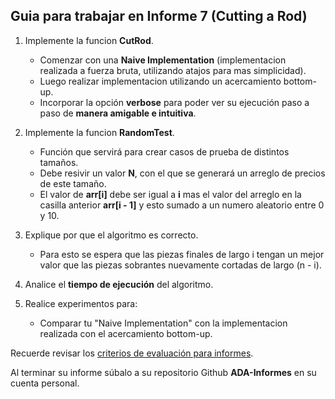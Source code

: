 ## Guia para trabajar en Informe 7 (Cutting a Rod)
1. Implemente la funcion **CutRod**.
    - Comenzar con una **Naive Implementation** (implementacion realizada a fuerza bruta, utilizando atajos para mas simplicidad).
    - Luego realizar implementacion utilizando un acercamiento bottom-up.
    - Incorporar la opción **verbose** para poder ver su ejecución paso a paso de **manera amigable e intuitiva**.  

2. Implemente la funcion **RandomTest**.
    - Función que servirá para crear casos de prueba de distintos tamaños.
    - Debe resivir un valor **N**, con el que se generará un arreglo de precios de este tamaño.
    - El valor de **arr[i]** debe ser igual a **i** mas el valor del arreglo en la casilla anterior **arr[i - 1]** y esto sumado a un numero aleatorio entre 0 y 10.

3. Explique por que el algoritmo es correcto.
    - Para esto se espera que las piezas finales de largo i tengan un mejor valor que las piezas sobrantes nuevamente cortadas de largo (n - i).  

4. Analice el **tiempo de ejecución** del algoritmo.
5. Realice experimentos para:
    - Comparar tu "Naive Implementation" con la implementacion realizada con el acercamiento bottom-up.

Recuerde revisar los [criterios de evaluación para informes](https://github.com/rilianx/ADA/blob/main/Gu%C3%ADas%20para%20Informes/CriteriosEvaluacion.md).

Al terminar su informe súbalo a su repositorio Github **ADA-Informes** en su cuenta personal.
